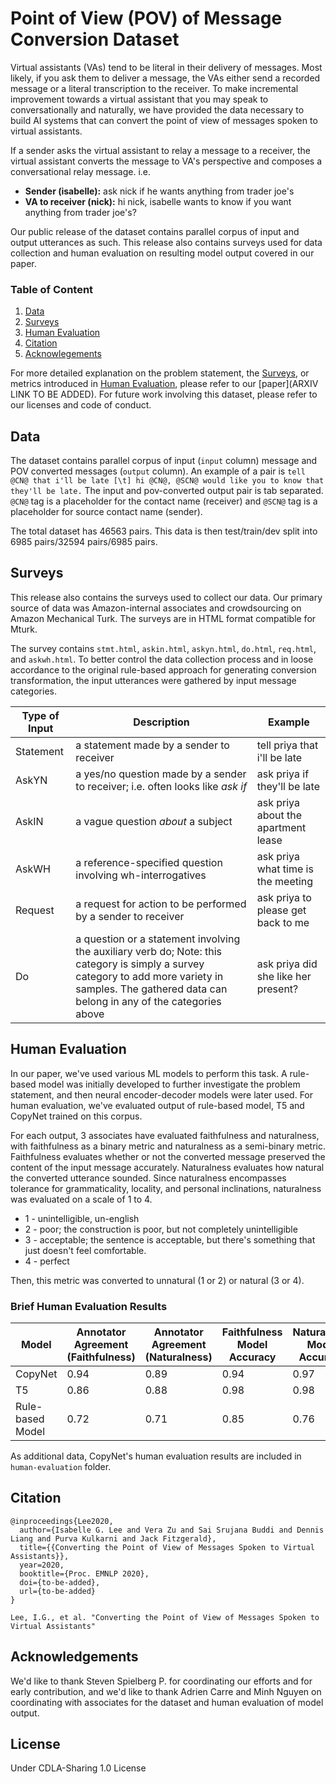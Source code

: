 # Point of View (POV) of Message Conversion Dataset
Virtual assistants (VAs) tend to be literal in their delivery of messages. Most likely, if you ask them to deliver a message, the VAs either send a recorded message or a literal transcription to the receiver. To make incremental improvement towards a virtual assistant that you may speak to conversationally and naturally, we have provided the data necessary to build AI systems that can convert the point of view of messages spoken to virtual assistants.

If a sender asks the virtual assistant to relay a message to a receiver, the virtual assistant converts the message to VA's perspective and composes a conversational relay message. i.e.

- **Sender (isabelle):** ask nick if he wants anything from trader joe's
- **VA to receiver (nick):** hi nick, isabelle wants to know if you want anything from trader joe's? 

Our public release of the dataset contains parallel corpus of input and output utterances as such. This release also contains surveys used for data collection and human evaluation on resulting model output covered in our paper.

### Table of Content
1. [Data](#data)
2. [Surveys](#surveys)
3. [Human Evaluation](#human-evaluation)
4. [Citation](#citation)
5. [Acknowlegements](#acknowledgements)

For more detailed explanation on the problem statement, the [Surveys](#surveys), or metrics introduced in [Human Evaluation](#human-evaluation), please refer to our [paper](ARXIV LINK TO BE ADDED). For future work involving this dataset, please refer to our licenses and code of conduct.


## Data 

The dataset contains parallel corpus of input (`input` column) message and POV converted messages (`output` column). An example of a pair is
```tell @CN@ that i'll be late [\t] hi @CN@, @SCN@ would like you to know that they'll be late.``` The input and pov-converted output pair is tab separated. `@CN@` tag is a placeholder for the contact name (receiver) and `@SCN@` tag is a placeholder for source contact name (sender).

The total dataset has 46563 pairs. This data is then test/train/dev split into 6985 pairs/32594 pairs/6985 pairs.


## Surveys 
This release also contains the surveys used to collect our data. Our primary source of data was Amazon-internal associates and crowdsourcing on Amazon Mechanical Turk. The surveys are in HTML format compatible for Mturk.

The survey contains `stmt.html`, `askin.html`, `askyn.html`, `do.html`, `req.html`, and `askwh.html`. To better control the data collection process and in loose accordance to the original rule-based approach for generating conversion transformation, the input utterances were gathered by input message categories. 

| Type of Input | Description | Example |
| ---- | ---- | ---- |
| Statement | a statement made by a sender to receiver | tell priya that i'll be late |
| AskYN | a yes/no question made by a sender to receiver; i.e. often looks like *ask if* | ask priya if they'll be late |
| AskIN | a vague question *about* a subject | ask priya about the apartment lease |
| AskWH | a reference-specified question involving wh-interrogatives | ask priya what time is the meeting |
| Request | a request for action to be performed by a sender to receiver | ask priya to please get back to me |
| Do | a question or a statement involving the auxiliary verb do; Note: this category is simply a survey category to add more variety in samples. The gathered data can belong in any of the categories above | ask priya did she like her present? |


## Human Evaluation

In our paper, we've used various ML models to perform this task. A rule-based model was initially developed to further investigate the problem statement, and then neural encoder-decoder models were later used. For human evaluation, we've evaluated output of rule-based model, T5 and CopyNet trained on this corpus.

For each output, 3 associates have evaluated faithfulness and naturalness, with faithfulness as a binary metric and naturalness as a semi-binary metric. Faithfulness evaluates whether or not the converted message preserved the content of the input message accurately. Naturalness evaluates how natural the converted utterance sounded. Since naturalness encompasses tolerance for grammaticality, locality, and personal inclinations, naturalness was evaluated on a scale of 1 to 4.

- 1 - unintelligible, un-english
- 2 - poor; the construction is poor, but not completely unintelligible
- 3 - acceptable; the sentence is acceptable, but there's something that just doesn't feel comfortable.
- 4 - perfect

Then, this metric was converted to unnatural (1 or 2) or natural (3 or 4).

### Brief Human Evaluation Results

| Model | Annotator Agreement (Faithfulness) | Annotator Agreement (Naturalness) | Faithfulness Model Accuracy | Naturalness Model Accuracy |
| --- | --- | --- | --- | --- |
| CopyNet | 0.94 | 0.89 | 0.94 | 0.97 |
| T5 | 0.86 | 0.88 | 0.98 | 0.98 |
| Rule-based Model | 0.72 | 0.71 | 0.85 | 0.76 |

As additional data, CopyNet's human evaluation results are included in `human-evaluation` folder.

## Citation 
```
@inproceedings{Lee2020,
  author={Isabelle G. Lee and Vera Zu and Sai Srujana Buddi and Dennis Liang and Purva Kulkarni and Jack Fitzgerald},
  title={{Converting the Point of View of Messages Spoken to Virtual Assistants}},
  year=2020,
  booktitle={Proc. EMNLP 2020},
  doi={to-be-added},
  url={to-be-added}
}
```

```
Lee, I.G., et al. "Converting the Point of View of Messages Spoken to Virtual Assistants"
```

## Acknowledgements 
We'd like to thank Steven Spielberg P. for coordinating our efforts and for early contribution, and we'd like to thank Adrien Carre and Minh Nguyen on coordinating with associates for the dataset and human evaluation of model output.


## License
Under CDLA-Sharing 1.0 License
